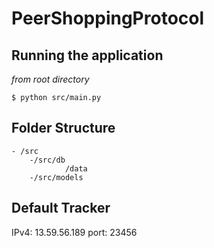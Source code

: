 # PeerShoppingProtocol

## Running the application

*from root directory*
~~~~
$ python src/main.py
~~~~
## Folder Structure
    - /src
        -/src/db
                /data
        -/src/models
## Default Tracker
IPv4: 13.59.56.189 port: 23456